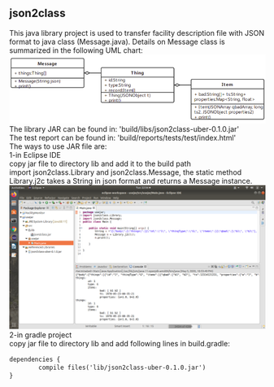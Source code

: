 ## json2class  
This java library project is used to transfer facility description file with JSON format to java class (Message.java). Details on Message class is summarized in the following UML chart:  
![1](https://github.com/xiaonanchong/json2class/blob/master/uml.png)  
The library JAR can be found in: 'build/libs/json2class-uber-0.1.0.jar'  
The test report can be found in: 'build/reports/tests/test/index.html'  
The ways to use JAR file are:  
1-in Eclipse IDE  
copy jar file to directory lib and add it to the build path  
import json2class.Library and json2class.Message, the static method Library.j2c takes a String in json format and returns a Message instance.  
![2](https://github.com/xiaonanchong/json2class/blob/master/sample.png)  
2-in gradle project  
copy jar file to directory lib and add following lines in build.gradle:  
```
dependencies {
        compile files('lib/json2class-uber-0.1.0.jar')
}

```
